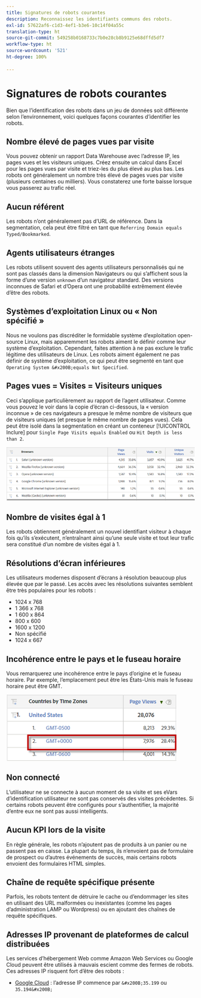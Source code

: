 ```yaml
---
title: Signatures de robots courantes
description: Reconnaissez les identifiants communs des robots.
exl-id: 57622af6-c1d3-4ef1-b3e6-10c14f04a55c
translation-type: ht
source-git-commit: 549258b0168733c7b0e28cb8b9125e68dffd5df7
workflow-type: ht
source-wordcount: '521'
ht-degree: 100%

---
```


# Signatures de robots courantes

Bien que lʼidentification des robots dans un jeu de données soit différente selon lʼenvironnement, voici quelques façons courantes dʼidentifier les robots.

## Nombre élevé de pages vues par visite

Vous pouvez obtenir un rapport Data Warehouse avec lʼadresse IP, les pages vues et les visiteurs uniques. Créez ensuite un calcul dans Excel pour les pages vues par visite et triez-les du plus élevé au plus bas. Les robots ont généralement un nombre très élevé de pages vues par visite (plusieurs centaines ou milliers). Vous constaterez une forte baisse lorsque vous passerez au trafic réel.

## Aucun référent

Les robots nʼont généralement pas dʼURL de référence. Dans la segmentation, cela peut être filtré en tant que `Referring Domain equals Typed/Bookmarked`.

## Agents utilisateurs étranges

Les robots utilisent souvent des agents utilisateurs personnalisés qui ne sont pas classés dans la dimension Navigateurs ou qui sʼaffichent sous la forme dʼune version `unknown` dʼun navigateur standard. Des versions inconnues de Safari et dʼOpera ont une probabilité extrêmement élevée dʼêtre des robots.

## Systèmes dʼexploitation Linux ou « Non spécifié »

Nous ne voulons pas discréditer le formidable système dʼexploitation open-source Linux, mais apparemment les robots aiment le définir comme leur système dʼexploitation. Cependant, faites attention à ne pas exclure le trafic légitime des utilisateurs de Linux. Les robots aiment également ne pas définir de système dʼexploitation, ce qui peut être segmenté en tant que `Operating System &#x200B;equals Not Specified`.

## Pages vues = Visites = Visiteurs uniques

Ceci sʼapplique particulièrement au rapport de lʼagent utilisateur. Comme vous pouvez le voir dans la copie dʼécran ci-dessous, la « version inconnue » de ces navigateurs a presque le même nombre de visiteurs que de visiteurs uniques (et presque le même nombre de pages vues). Cela peut être isolé dans la segmentation en créant un conteneur [!UICONTROL Inclure] pour `Single Page Visits equals Enabled` ou `Hit Depth is less than 2`.

![](assets/bots-browsers-unknown.png)

## Nombre de visites égal à 1

Les robots obtiennent généralement un nouvel identifiant visiteur à chaque fois quʼils sʼexécutent, nʼentraînant ainsi quʼune seule visite et tout leur trafic sera constitué dʼun nombre de visites égal à 1.

## Résolutions dʼécran inférieures

Les utilisateurs modernes disposent dʼécrans à résolution beaucoup plus élevée que par le passé. Les accès avec les résolutions suivantes semblent être très populaires pour les robots :

* 1024 x 768&#x200B;&#x200B;
* 1 366 x 768
* 1 600 x 864
* 800 x 600
* 1600 x 1200
* Non spécifié
* 1024 x 667

## Incohérence entre le pays et le fuseau horaire

Vous remarquerez une incohérence entre le pays dʼorigine et le fuseau horaire. Par exemple, lʼemplacement peut être les États-Unis mais le fuseau horaire peut être GMT.

![](assets/bots-country-time-zone.png)

## Non connecté

Lʼutilisateur ne se connecte à aucun moment de sa visite et ses eVars dʼidentification utilisateur ne sont pas conservés des visites précédentes. Si certains robots peuvent être configurés pour sʼauthentifier, la majorité dʼentre eux ne sont pas aussi intelligents.

## Aucun KPI lors de la visite

En règle générale, les robots nʼajoutent pas de produits à un panier ou ne passent pas en caisse. La plupart du temps, ils nʼenvoient pas de formulaire de prospect ou dʼautres événements de succès, mais certains robots envoient des formulaires HTML simples.

## Chaîne de requête spécifique présente

Parfois, les robots tentent de détruire le cache ou dʼendommager les sites en utilisant des URL malformées ou inexistantes (comme les pages dʼadministration LAMP ou Wordpress) ou en ajoutant des chaînes de requête spécifiques.

## Adresses IP provenant de plateformes de calcul distribuées

Les services dʼhébergement Web comme Amazon Web Services ou Google Cloud peuvent être utilisés à mauvais escient comme des fermes de robots. Ces adresses IP risquent fort dʼêtre des robots :
&#x200B;
* [Google Cloud](https://cloud.google.com/compute/) : lʼadresse IP commence par `&#x200B;35.199` ou `35.194&#x200B;`
